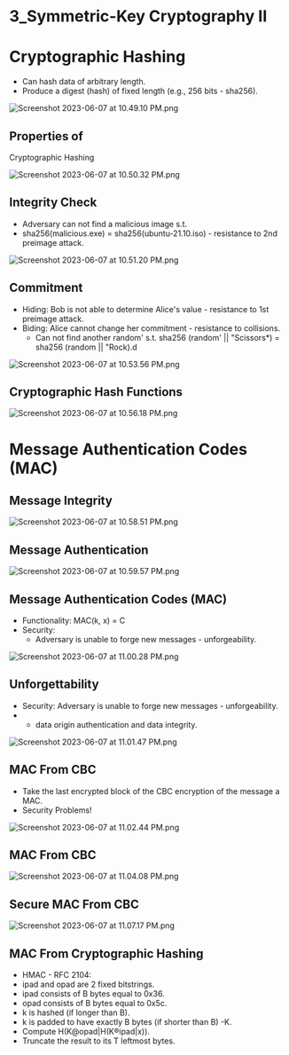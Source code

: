 # 3_Symmetric-Key Cryptography II

# Cryptographic Hashing

- Can hash data of arbitrary length.
- Produce a digest (hash) of fixed length (e.g., 256 bits - sha256).

![Screenshot 2023-06-07 at 10.49.10 PM.png](3_Symmetric-Key%20Cryptography%20II%20ef3c2c3ffecf406eb43bac4f9dd17066/Screenshot_2023-06-07_at_10.49.10_PM.png)

## Properties of
Cryptographic Hashing

![Screenshot 2023-06-07 at 10.50.32 PM.png](3_Symmetric-Key%20Cryptography%20II%20ef3c2c3ffecf406eb43bac4f9dd17066/Screenshot_2023-06-07_at_10.50.32_PM.png)

## Integrity Check

- Adversary can not find a malicious image s.t.
- sha256(malicious.exe) = sha256(ubuntu-21.10.iso) - resistance to 2nd preimage attack.

![Screenshot 2023-06-07 at 10.51.20 PM.png](3_Symmetric-Key%20Cryptography%20II%20ef3c2c3ffecf406eb43bac4f9dd17066/Screenshot_2023-06-07_at_10.51.20_PM.png)

## Commitment

- Hiding: Bob is not able to determine Alice's value - resistance to 1st preimage attack.
- Biding: Alice cannot change her commitment - resistance to collisions.
    - Can not find another random' s.t. sha256 (random' || "Scissors*) = sha256 (random || "Rock).d

![Screenshot 2023-06-07 at 10.53.56 PM.png](3_Symmetric-Key%20Cryptography%20II%20ef3c2c3ffecf406eb43bac4f9dd17066/Screenshot_2023-06-07_at_10.53.56_PM.png)

## Cryptographic Hash Functions

![Screenshot 2023-06-07 at 10.56.18 PM.png](3_Symmetric-Key%20Cryptography%20II%20ef3c2c3ffecf406eb43bac4f9dd17066/Screenshot_2023-06-07_at_10.56.18_PM.png)

# Message Authentication Codes (MAC)

## Message Integrity

![Screenshot 2023-06-07 at 10.58.51 PM.png](3_Symmetric-Key%20Cryptography%20II%20ef3c2c3ffecf406eb43bac4f9dd17066/Screenshot_2023-06-07_at_10.58.51_PM.png)

## Message Authentication

![Screenshot 2023-06-07 at 10.59.57 PM.png](3_Symmetric-Key%20Cryptography%20II%20ef3c2c3ffecf406eb43bac4f9dd17066/Screenshot_2023-06-07_at_10.59.57_PM.png)

## Message Authentication Codes (MAC)

- Functionality: MAC(k, x) = C
- Security:
    - Adversary is unable to forge new messages - unforgeability.

![Screenshot 2023-06-07 at 11.00.28 PM.png](3_Symmetric-Key%20Cryptography%20II%20ef3c2c3ffecf406eb43bac4f9dd17066/Screenshot_2023-06-07_at_11.00.28_PM.png)

## Unforgettability

- Security: Adversary is unable to forge new messages - unforgeability.
- - data origin authentication and data integrity.

![Screenshot 2023-06-07 at 11.01.47 PM.png](3_Symmetric-Key%20Cryptography%20II%20ef3c2c3ffecf406eb43bac4f9dd17066/Screenshot_2023-06-07_at_11.01.47_PM.png)

## MAC From CBC

- Take the last encrypted block of the CBC encryption of the message a MAC.
- Security Problems!

![Screenshot 2023-06-07 at 11.02.44 PM.png](3_Symmetric-Key%20Cryptography%20II%20ef3c2c3ffecf406eb43bac4f9dd17066/Screenshot_2023-06-07_at_11.02.44_PM.png)

## MAC From CBC

![Screenshot 2023-06-07 at 11.04.08 PM.png](3_Symmetric-Key%20Cryptography%20II%20ef3c2c3ffecf406eb43bac4f9dd17066/Screenshot_2023-06-07_at_11.04.08_PM.png)

## Secure MAC From CBC

![Screenshot 2023-06-07 at 11.07.17 PM.png](3_Symmetric-Key%20Cryptography%20II%20ef3c2c3ffecf406eb43bac4f9dd17066/Screenshot_2023-06-07_at_11.07.17_PM.png)

## MAC From Cryptographic Hashing

- HMAC - RFC 2104:
- ipad and opad are 2 fixed bitstrings.
- ipad consists of B bytes equal to 0x36.
- opad consists of B bytes equal to 0x5c.
- k is hashed (if longer than B).
- k is padded to have exactly B bytes (if shorter than B) -K.
- Compute H(K@opad|H(K®ipad|x)).
- Truncate the result to its T leftmost bytes.